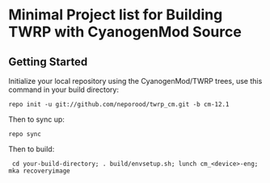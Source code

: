 Minimal Project list for Building TWRP with CyanogenMod Source
===========

Getting Started
---------------

Initialize your local repository using the CyanogenMod/TWRP trees, use this command in your build directory:

    repo init -u git://github.com/neporood/twrp_cm.git -b cm-12.1

Then to sync up:

    repo sync

Then to build:

     cd your-build-directory; . build/envsetup.sh; lunch cm_<device>-eng; mka recoveryimage    
